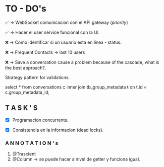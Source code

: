
# TO - DO's

✅ -> WebSocket comunicacion con el API gateway (_priority_)

✅ -> Hacer el user service funcional con la UI.

❌ -> Como identificar si un usuario esta en linea - status.

❌ -> Frequent Contacts -> last 10 users

❌ -> Save a conversation cause a problem because of the cascade, what is the best approach?.

Strategy pattern for validations.

select * from conversations c inner join tb_group_metadata t on t.id = c.group_metadata_id;

    


## T A S K ' S

- [x] Programacion concurrente.
- [x] Consistencia en la informacion (dead locks).


### A N N O T A T I O N ' s

1. @Trascient
2. @Column -> se puede hacer a nivel de getter y funciona igual.